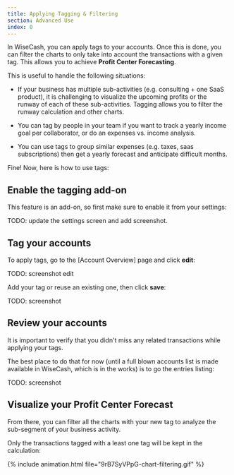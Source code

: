 ```yaml
---
title: Applying Tagging & Filtering
section: Advanced Use
index: 0
---
```


In WiseCash, you can apply tags to your accounts. Once this is done, you can filter the charts to only take into account the transactions with a given tag. This allows you to achieve **Profit Center Forecasting**.

This is useful to handle the following situations:

* If your business has multiple sub-activities (e.g. consulting + one SaaS product), it is challenging to visualize the upcoming profits or the runway of each of these sub-activities. Tagging allows you to filter the runway calculation and other charts.

* You can tag by people in your team if you want to track a yearly income goal per collaborator, or do an expenses vs. income analysis.

* You can use tags to group similar expenses (e.g. taxes, saas subscriptions) then get a yearly forecast and anticipate  difficult months.

Fine! Now, here is how to use tags:

## Enable the tagging add-on

This feature is an add-on, so first make sure to enable it from your settings:

TODO: update the settings screen and add screenshot.

## Tag your accounts

To apply tags, go to the [Account Overview] page and click **edit**:

TODO: screenshot edit

Add your tag or reuse an existing one, then click **save**:

TODO: screenshot

## Review your accounts

It is important to verify that you didn't miss any related transactions while applying your tags.

The best place to do that for now (until a full blown accounts list is made available in WiseCash, which is in the works) is to go the entries listing:

TODO: screenshot

## Visualize your Profit Center Forecast

From there, you can filter all the charts with your new tag to analyze the sub-segment of your business activity.

Only the transactions tagged with a least one tag will be kept in the calculation:

{% include animation.html file="9rB7SyVPpG-chart-filtering.gif" %}
